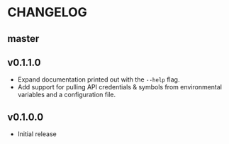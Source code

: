 # CHANGELOG


## master


## v0.1.1.0

* Expand documentation printed out with the `--help` flag.
* Add support for pulling API credentials & symbols from environmental
  variables and a configuration file.


## v0.1.0.0

* Initial release

